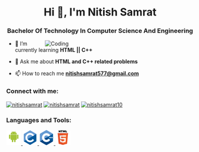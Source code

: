 
<h1 align="center">Hi 👋, I'm Nitish Samrat</h1>
<h3 align="center">Bachelor Of Technology In Computer Science And Engineering</h3>
<img align ="right" alt = "Coding" width ="400" src ="https://cdn.dribbble.com/users/1162077/screenshots/3848914/programmer.gif">



- 🌱 I’m currently learning **HTML || C++**

- 💬 Ask me about **HTML and C++ related problems**

- 📫 How to reach me **nitishsamrat577@gmail.com**

<h3 align="left">Connect with me:</h3> 
<p align="left">
<a href="https://linkedin.com/in/nitishsamrat" target="blank"><img align="center" src="https://raw.githubusercontent.com/rahuldkjain/github-profile-readme-generator/master/src/images/icons/Social/linked-in-alt.svg" alt="nitishsamrat" height="30" width="40" /></a>
<a href="https://fb.com/nitishsamrat" target="blank"><img align="center" src="https://raw.githubusercontent.com/rahuldkjain/github-profile-readme-generator/master/src/images/icons/Social/facebook.svg" alt="nitishsamrat" height="30" width="40" /></a>
<a href="https://instagram.com/nitishsamrat10" target="blank"><img align="center" src="https://raw.githubusercontent.com/rahuldkjain/github-profile-readme-generator/master/src/images/icons/Social/instagram.svg" alt="nitishsamrat10" height="30" width="40" /></a>
</p>

<h3 align="left">Languages and Tools:</h3>
<p align="left"> <a href="https://developer.android.com" target="_blank" rel="noreferrer"> <img src="https://raw.githubusercontent.com/devicons/devicon/master/icons/android/android-original-wordmark.svg" alt="android" width="40" height="40"/> </a> <a href="https://www.cprogramming.com/" target="_blank" rel="noreferrer"> <img src="https://raw.githubusercontent.com/devicons/devicon/master/icons/c/c-original.svg" alt="c" width="40" height="40"/> </a> <a href="https://www.w3schools.com/cpp/" target="_blank" rel="noreferrer"> <img src="https://raw.githubusercontent.com/devicons/devicon/master/icons/cplusplus/cplusplus-original.svg" alt="cplusplus" width="40" height="40"/> </a> <a href="https://www.w3.org/html/" target="_blank" rel="noreferrer"> <img src="https://raw.githubusercontent.com/devicons/devicon/master/icons/html5/html5-original-wordmark.svg" alt="html5" width="40" height="40"/> </a> </p>
